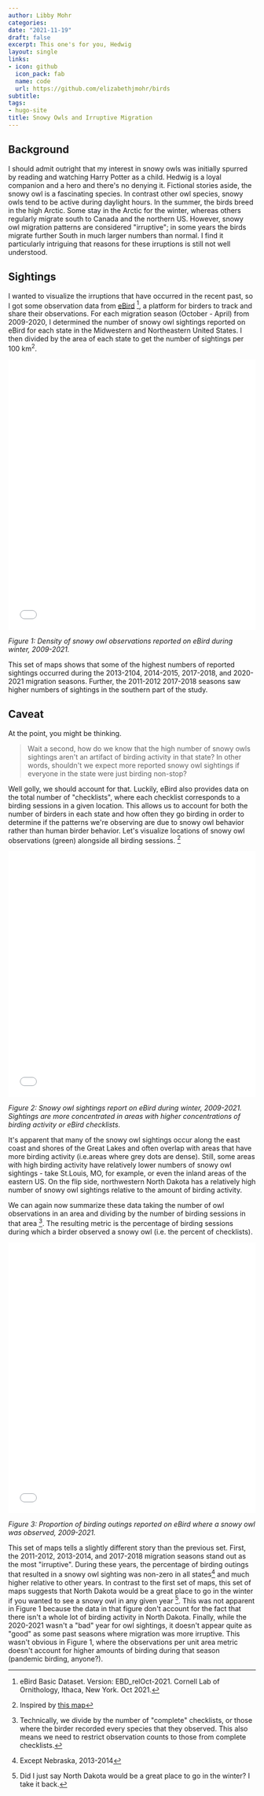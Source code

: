 ```yaml
---
author: Libby Mohr
categories:
date: "2021-11-19"
draft: false
excerpt: This one's for you, Hedwig
layout: single
links:
- icon: github
  icon_pack: fab
  name: code
  url: https://github.com/elizabethjmohr/birds
subtitle: 
tags:
- hugo-site
title: Snowy Owls and Irruptive Migration
---
```


## Background
I should admit outright that my interest in snowy owls was initially spurred by reading and watching Harry Potter as a child. Hedwig is a loyal companion and a hero and there's no denying it. Fictional stories aside, the snowy owl is a fascinating species. In contrast other owl species, snowy owls tend to be active during daylight hours. In the summer, the birds breed in the high Arctic. Some stay in the Arctic for the winter, whereas others regularly migrate south to Canada and the northern US. However, snowy owl migration patterns are considered "irruptive"; in some years the birds migrate further South in much larger numbers than normal. I find it particularly intriguing that reasons for these irruptions is still not well understood. 

## Sightings 
I wanted to visualize the irruptions that have occurred in the recent past, so I got some observation data from 
[eBird](https://ebird.org/home) [^1], a platform for birders to track and share their observations. For each migration season (October - April) from 2009-2020, I determined the number of snowy owl sightings reported on eBird for each state in the Midwestern and Northeastern United States. I then divided by the area of each state to get the number of sightings per 100 km<sup>2</sup>.
<iframe src="chloropleth1.png" width = 100% height = 550 seamless = "seamless" frameBorder = "0"> </iframe>

*Figure 1: Density of snowy owl observations reported on eBird during winter, 2009-2021.*

This set of maps shows that some of the highest numbers of reported sightings occurred during the 2013-2104, 2014-2015, 2017-2018, and 2020-2021 migration seasons. Further, the 2011-2012 2017-2018 seasons saw higher numbers of sightings in the southern part of the study.

## Caveat

At the point, you might be thinking.

> Wait a second, how do we know that the high number of snowy owls sightings aren't an artifact of birding activity in that state? In other words, shouldn't we expect more reported snowy owl sightings if everyone in the state were just birding non-stop? 

Well golly, we should account for that. Luckily, eBird also provides data on the total number of "checklists", where each checklist corresponds to a birding sessions in a given location. This allows us to account for both the number of birders in each state and how often they go birding in order to determine if the patterns we're observing are due to snowy owl behavior rather than human birder behavior. Let's visualize locations of snowy owl observations (green) alongside all birding sessions. [^3]

<iframe src="sightings.png" width = "100%" height = 500 seamless = "seamless" frameBorder = "0"> </iframe>

*Figure 2: Snowy owl sightings report on eBird during winter, 2009-2021. Sightings are more concentrated in areas with higher concentrations of birding activity or eBird checklists.*

It's apparent that many of the snowy owl sightings occur along the east coast and shores of the Great Lakes and often overlap with areas that have more birding activity (i.e.areas where grey dots are dense). Still, some areas with high birding activity have relatively lower numbers of snowy owl sightings - take St.Louis, MO, for example, or even the inland areas of the eastern US. On the flip side, northwestern North Dakota has a relatively high number of snowy owl sightings relative to the amount of birding activity. 

We can again now summarize these data taking the number of owl observations in an area and dividing by the number of birding sessions in that area [^2]. The resulting metric is the percentage of birding sessions during which a birder observed a snowy owl (i.e. the percent of checklists). 

<iframe src="chloropleth2.png" width = "100%" height = 550 seamless = "seamless" frameBorder = "0"> </iframe>

*Figure 3: Proportion of birding outings reported on eBird where a snowy owl was observed, 2009-2021.*

This set of maps tells a slightly different story than the previous set. First, the 2011-2012, 2013-2014, and 2017-2018 migration seasons stand out as the most "irruptive". During these years, the percentage of birding outings that resulted in a snowy owl sighting was non-zero in all states[^4] and much higher relative to other years. In contrast to the first set of maps, this set of maps suggests that North Dakota would be a great place to go in the winter if you wanted to see a snowy owl in any given year [^5]. This was not apparent in Figure 1 because the data in that figure don't account for the fact that there isn't a whole lot of birding activity in North Dakota. Finally, while the 2020-2021 wasn't a "bad" year for owl sightings, it doesn't appear quite as "good" as some past seasons where migration was more irruptive. This wasn't obvious in Figure 1, where the observations per unit area metric doesn't account for higher amounts of birding during that season (pandemic birding, anyone?). 


[^1]: eBird Basic Dataset. Version: EBD_relOct-2021. Cornell Lab of Ornithology, Ithaca, New York. Oct 2021.
[^2]: Technically, we divide by the number of "complete" checklists, or those where the birder recorded every species that they observed. This also means we need to restrict observation counts to those from complete checklists.   
[^3]: Inspired by [this map](https://cornelllabofornithology.github.io/ebird-best-practices/ebird.html#ebird-explore)
[^4]: Except Nebraska, 2013-2014
[^5]: Did I just say North Dakota would be a great place to go in the winter? I take it back.
